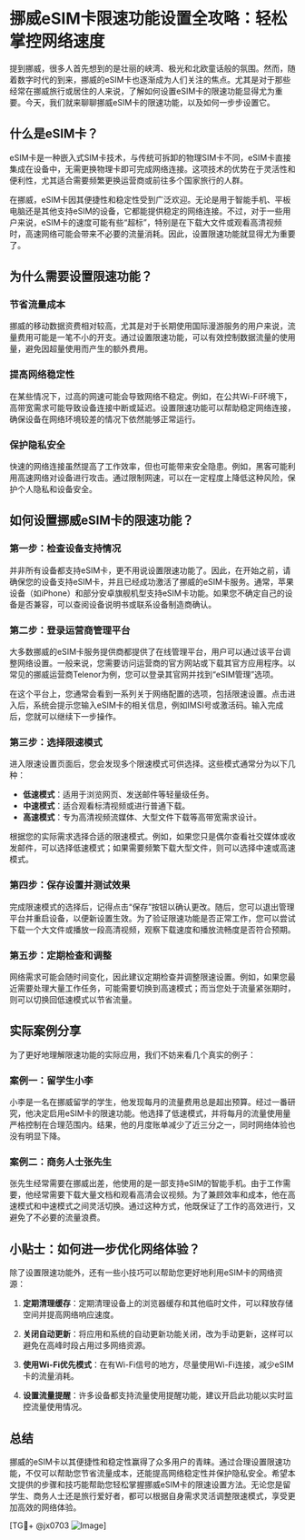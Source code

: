 # 挪威eSIM卡限速功能设置全攻略：轻松掌控网络速度

提到挪威，很多人首先想到的是壮丽的峡湾、极光和北欧童话般的氛围。然而，随着数字时代的到来，挪威的eSIM卡也逐渐成为人们关注的焦点。尤其是对于那些经常在挪威旅行或居住的人来说，了解如何设置eSIM卡的限速功能显得尤为重要。今天，我们就来聊聊挪威eSIM卡的限速功能，以及如何一步步设置它。

## 什么是eSIM卡？

eSIM卡是一种嵌入式SIM卡技术，与传统可拆卸的物理SIM卡不同，eSIM卡直接集成在设备中，无需更换物理卡即可完成网络连接。这项技术的优势在于灵活性和便利性，尤其适合需要频繁更换运营商或前往多个国家旅行的人群。

在挪威，eSIM卡因其便捷性和稳定性受到广泛欢迎。无论是用于智能手机、平板电脑还是其他支持eSIM的设备，它都能提供稳定的网络连接。不过，对于一些用户来说，eSIM卡的速度可能有些“超标”，特别是在下载大文件或观看高清视频时，高速网络可能会带来不必要的流量消耗。因此，设置限速功能就显得尤为重要了。

## 为什么需要设置限速功能？

### 节省流量成本

挪威的移动数据资费相对较高，尤其是对于长期使用国际漫游服务的用户来说，流量费用可能是一笔不小的开支。通过设置限速功能，可以有效控制数据流量的使用量，避免因超量使用而产生的额外费用。

### 提高网络稳定性

在某些情况下，过高的网速可能会导致网络不稳定。例如，在公共Wi-Fi环境下，高带宽需求可能导致设备连接中断或延迟。设置限速功能可以帮助稳定网络连接，确保设备在网络环境较差的情况下依然能够正常运行。

### 保护隐私安全

快速的网络连接虽然提高了工作效率，但也可能带来安全隐患。例如，黑客可能利用高速网络对设备进行攻击。通过限制网速，可以在一定程度上降低这种风险，保护个人隐私和设备安全。

## 如何设置挪威eSIM卡的限速功能？

### 第一步：检查设备支持情况

并非所有设备都支持eSIM卡，更不用说设置限速功能了。因此，在开始之前，请确保您的设备支持eSIM卡，并且已经成功激活了挪威的eSIM卡服务。通常，苹果设备（如iPhone）和部分安卓旗舰机型支持eSIM卡功能。如果您不确定自己的设备是否兼容，可以查阅设备说明书或联系设备制造商确认。

### 第二步：登录运营商管理平台

大多数挪威的eSIM卡服务提供商都提供了在线管理平台，用户可以通过该平台调整网络设置。一般来说，您需要访问运营商的官方网站或下载其官方应用程序。以常见的挪威运营商Telenor为例，您可以登录其官网并找到“eSIM管理”选项。

在这个平台上，您通常会看到一系列关于网络配置的选项，包括限速设置。点击进入后，系统会提示您输入eSIM卡的相关信息，例如IMSI号或激活码。输入完成后，您就可以继续下一步操作。

### 第三步：选择限速模式

进入限速设置页面后，您会发现多个限速模式可供选择。这些模式通常分为以下几种：

- **低速模式**：适用于浏览网页、发送邮件等轻量级任务。
- **中速模式**：适合观看标清视频或进行普通下载。
- **高速模式**：专为高清视频流媒体、大型文件下载等高带宽需求设计。

根据您的实际需求选择合适的限速模式。例如，如果您只是偶尔查看社交媒体或收发邮件，可以选择低速模式；如果需要频繁下载大型文件，则可以选择中速或高速模式。

### 第四步：保存设置并测试效果

完成限速模式的选择后，记得点击“保存”按钮以确认更改。随后，您可以退出管理平台并重启设备，以便新设置生效。为了验证限速功能是否正常工作，您可以尝试下载一个大文件或播放一段高清视频，观察下载速度和播放流畅度是否符合预期。

### 第五步：定期检查和调整

网络需求可能会随时间变化，因此建议定期检查并调整限速设置。例如，如果您最近需要处理大量工作任务，可能需要切换到高速模式；而当您处于流量紧张期时，则可以切换回低速模式以节省流量。

## 实际案例分享

为了更好地理解限速功能的实际应用，我们不妨来看几个真实的例子：

### 案例一：留学生小李

小李是一名在挪威留学的学生，他发现每月的流量费用总是超出预算。经过一番研究，他决定启用eSIM卡的限速功能。他选择了低速模式，并将每月的流量使用量严格控制在合理范围内。结果，他的月度账单减少了近三分之一，同时网络体验也没有明显下降。

### 案例二：商务人士张先生

张先生经常需要在挪威出差，他使用的是一部支持eSIM的智能手机。由于工作需要，他经常需要下载大量文档和观看高清会议视频。为了兼顾效率和成本，他在高速模式和中速模式之间灵活切换。通过这种方式，他既保证了工作的高效进行，又避免了不必要的流量浪费。

## 小贴士：如何进一步优化网络体验？

除了设置限速功能外，还有一些小技巧可以帮助您更好地利用eSIM卡的网络资源：

1. **定期清理缓存**：定期清理设备上的浏览器缓存和其他临时文件，可以释放存储空间并提高网络响应速度。
   
2. **关闭自动更新**：将应用和系统的自动更新功能关闭，改为手动更新，这样可以避免在高峰时段占用过多网络资源。

3. **使用Wi-Fi优先模式**：在有Wi-Fi信号的地方，尽量使用Wi-Fi连接，减少eSIM卡的流量消耗。

4. **设置流量提醒**：许多设备都支持流量使用提醒功能，建议开启此功能以实时监控流量使用情况。

## 总结

挪威的eSIM卡以其便捷性和稳定性赢得了众多用户的青睐。通过合理设置限速功能，不仅可以帮助您节省流量成本，还能提高网络稳定性并保护隐私安全。希望本文提供的步骤和技巧能帮助您轻松掌握挪威eSIM卡的限速设置方法。无论您是留学生、商务人士还是旅行爱好者，都可以根据自身需求灵活调整限速模式，享受更加高效的网络体验。

[TG💪+ @jx0703 ![Image](https://github.com/user-attachments/assets/dbca1d08-cadb-493c-b0ec-ad6f7a83f270)]
